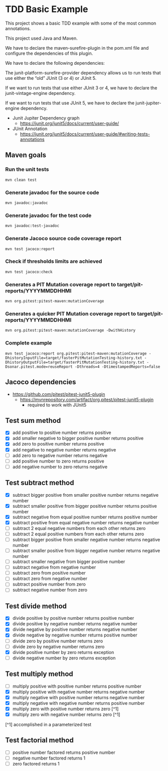 # TDD Basic Example

This project shows a basic TDD example with some of the most common annotations.

This project used Java and Maven.

We have to declare the maven-surefire-plugin in the pom.xml file and configure the dependencies of this plugin. 

We have to declare the following dependencies:

The junit-platform-surefire-provider dependency allows us to run tests that use either the “old” JUnit (3 or 4) or JUnit 5.

If we want to run tests that use either JUnit 3 or 4, we have to declare the junit-vintage-engine dependency.

If we want to run tests that use JUnit 5, we have to declare the junit-jupiter-engine dependency.

* Junit Jupiter Dependency graph
    - https://junit.org/junit5/docs/current/user-guide/
* JUnit Annotation
    - https://junit.org/junit5/docs/current/user-guide/#writing-tests-annotations

  
## Maven goals
### Run the unit tests
```
mvn clean test
```

### Generate javadoc for the source code
```
mvn javadoc:javadoc
```

### Generate javadoc for the test code
```
mvn javadoc:test-javadoc
```

### Generate Jacoco source code coverage report
```
mvn test jacoco:report
```

### Check if thresholds limits are achieved
```
mvn test jacoco:check
```

### Generates a PIT Mutation coverage report to target/pit-reports/YYYYMMDDHHMI
```
mvn org.pitest:pitest-maven:mutationCoverage
```

### Generates a quicker PIT Mutation coverage report to target/pit-reports/YYYYMMDDHHMI
```
mvn org.pitest:pitest-maven:mutationCoverage -DwithHistory
```

### Complete example

``` 
mvn test jacoco:report org.pitest:pitest-maven:mutationCoverage -DhistoryInputFile=target/fasterPitMutationTesting-history.txt -DhistoryOutputFile=target/fasterPitMutationTesting-history.txt -Dsonar.pitest.mode=reuseReport -Dthreads=4 -DtimestampedReports=false
```
## Jacoco dependencies
* https://github.com/pitest/pitest-junit5-plugin
  - https://mvnrepository.com/artifact/org.pitest/pitest-junit5-plugin
    - required to work with JUnit5

## Test sum method
- [x] add positive to positive number returns positive
- [x] add smaller negative to bigger positive number returns positive
- [x] add zero to positive number returns positive
- [x] add negative to negative number returns negative
- [ ] add zero to negative number returns negative
- [ ] add positive number to zero returns positive
- [ ] add negative number to zero returns negative

## Test subtract method
- [x] subtract bigger positive from smaller positive number returns negative number
- [x] subtract smaller positive from bigger positive number returns positive number
- [x] subtract negative from equal positive number returns positive number
- [x] subtract positive from equal negative number returns negative number
- [ ] subtract 2 equal negative numbers from each other returns zero
- [ ] subtract 2 equal positive numbers from each other returns zero
- [ ] subtract bigger positive from smaller negative number returns negative number
- [ ] subtract smaller positive from bigger negative number returns negative number
- [ ] subtract smaller negative from bigger positive number
- [ ] subtract negative from negative number
- [ ] subtract zero from positive number
- [ ] subtract zero from negative number
- [ ] subtract positive number from zero
- [ ] subtract negative number from zero

## Test divide method
- [x] divide positive by positive number returns positive number
- [x] divide positive by negative number returns negative number
- [x] divide negative by positive number returns negative number
- [x] divide negative by negative number returns positive number
- [ ] divide zero by positive number returns zero
- [ ] divide zero by negative number returns zero
- [x] divide positive number by zero returns exception
- [ ] divide negative number by zero returns exception

## Test multiply method
- [ ] multiply positive with positive number returns positive number
- [x] multiply positive with negative number returns negative number
- [x] multiply negative with positive number returns negative number
- [x] multiply negative with negative number returns positive number
- [x] multiply zero with positive number returns zero [^1]
- [x] multiply zero with negative number returns zero [^1]

[^1] accomplished in a parameterized test

## Test factorial method
- [ ] positive number factored returns positive number
- [ ] negative number factored returns 1
- [ ] zero factored returns 1